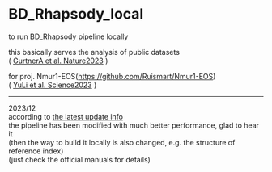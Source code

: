 # BD_Rhapsody_local     
to run BD_Rhapsody pipeline locally   
      
this basically serves the analysis of public datasets     
( [GurtnerA et al. Nature2023](https://pubmed.ncbi.nlm.nih.gov/36509106/) )
            
for proj. Nmur1-EOS(https://github.com/Ruismart/Nmur1-EOS)          
( [YuLi et al. Science2023](https://pubmed.ncbi.nlm.nih.gov/37708282/) )


----------------------     
2023/12        
according to [the latest update info](https://scomix.bd.com/hc/en-us/articles/360047408451-BD-Rhapsody-Analysis-Pipeline-Updates)        
the pipeline has been modified with much better performance, glad to hear it              
(then the way to build it locally is also changed, e.g. the structure of reference index)    
(just check the official manuals for details)            


